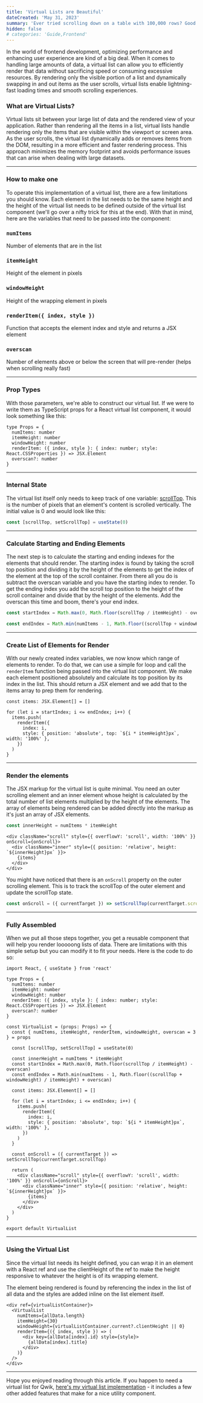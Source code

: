 ```yaml
---
title: 'Virtual Lists are Beautiful'
dateCreated: 'May 31, 2023'
summary: 'Ever tried scrolling down on a table with 100,000 rows? Good luck. Virtual Lists unlock that ability.'
hidden: false
# categories: 'Guide,Frontend'
---
```


In the world of frontend development, optimizing performance and enhancing user experience are kind of a big deal. When it comes to handling large amounts of data, a virtual list can allow you to efficiently render that data without sacrificing speed or consuming excessive resources. By rendering only the visible portion of a list and dynamically swapping in and out items as the user scrolls, virtual lists enable lightning-fast loading times and smooth scrolling experiences.

### What are Virtual Lists?

Virtual lists sit between your large list of data and the rendered view of your application. Rather than rendering all the items in a list, virtual lists handle rendering only the items that are visible within the viewport or screen area. As the user scrolls, the virtual list dynamically adds or removes items from the DOM, resulting in a more efficient and faster rendering process. This approach minimizes the memory footprint and avoids performance issues that can arise when dealing with large datasets.

---

### How to make one

To operate this implementation of a virtual list, there are a few limitations you should know. Each element in the list needs to be the same height and the height of the virtual list needs to be defined outside of the virtual list component (we'll go over a nifty trick for this at the end). With that in mind, here are the variables that need to be passed into the component:

### `numItems`

Number of elements that are in the list

### `itemHeight`

Height of the element in pixels

### `windowHeight`

Height of the wrapping element in pixels

### `renderItem({ index, style })`

Function that accepts the element index and style and returns a JSX element

### `overscan`

Number of elements above or below the screen that will pre-render (helps when scrolling really fast)

---

### Prop Types

With those parameters, we're able to construct our virtual list.
If we were to write them as TypeScript props for a React virtual list component, it would look something like this:

```tsx
type Props = {
  numItems: number
  itemHeight: number
  windowHeight: number
  renderItem: ({ index, style }: { index: number; style: React.CSSProperties }) => JSX.Element
  overscan?: number
}
```

---

### Internal State

The virtual list itself only needs to keep track of one variable: [scrollTop](https://developer.mozilla.org/en-US/docs/Web/API/Element/scrollTop). This is the number of pixels that an element's content is scrolled vertically. The initial value is 0 and would look like this:

```ts
const [scrollTop, setScrollTop] = useState(0)
```

---

### Calculate Starting and Ending Elements

The next step is to calculate the starting and ending indexes for the elements that should render.
The starting index is found by taking the scroll top position and dividing it by the height of the elements to get the index of the element at the top of the scroll container. From there all you do is subtract the overscan variable and you have the starting index to render. To get the ending index you add the scroll top position to the height of the scroll container and divide that by the height of the elements. Add the overscan this time and boom, there's your end index.

```ts
const startIndex = Math.max(0, Math.floor(scrollTop / itemHeight) - overscan)

const endIndex = Math.min(numItems - 1, Math.floor((scrollTop + windowHeight) / itemHeight) + overscan)
```

---

### Create List of Elements for Render

With our newly created index variables, we now know which range of elements to render. To do that, we can use a simple for loop and call the `renderItem` function being passed into the virtual list component. We make each element positioned absolutely and calculate its top position by its index in the list. This should return a JSX element and we add that to the items array to prep them for rendering.

```tsx
const items: JSX.Element[] = []

for (let i = startIndex; i <= endIndex; i++) {
  items.push(
    renderItem({
      index: i,
      style: { position: 'absolute', top: `${i * itemHeight}px`, width: '100%' },
    })
  )
}
```

---

### Render the elements

The JSX markup for the virtual list is quite minimal. You need an outer scrolling element and an inner element whose height is calculated by the total number of list elements multiplied by the height of the elements. The array of elements being rendered can be added directly into the markup as it's just an array of JSX elements.

```ts
const innerHeight = numItems * itemHeight
```

```tsx
<div className="scroll" style={{ overflowY: 'scroll', width: '100%' }} onScroll={onScroll}>
  <div className="inner" style={{ position: 'relative', height: `${innerHeight}px` }}>
    {items}
  </div>
</div>
```

You might have noticed that there is an `onScroll` property on the outer scrolling element. This is to track the scrollTop of the outer element and update the scrollTop state.

```ts
const onScroll = ({ currentTarget }) => setScrollTop(currentTarget.scrollTop)
```

---

### Fully Assembled

When we put all those steps together, you get a reusable component that will help you render looooong lists of data. There are limitations with this simple setup but you can modify it to fit your needs. Here is the code to do so:

```tsx
import React, { useState } from 'react'

type Props = {
  numItems: number
  itemHeight: number
  windowHeight: number
  renderItem: ({ index, style }: { index: number; style: React.CSSProperties }) => JSX.Element
  overscan?: number
}

const VirtualList = (props: Props) => {
  const { numItems, itemHeight, renderItem, windowHeight, overscan = 3 } = props

  const [scrollTop, setScrollTop] = useState(0)

  const innerHeight = numItems * itemHeight
  const startIndex = Math.max(0, Math.floor(scrollTop / itemHeight) - overscan)
  const endIndex = Math.min(numItems - 1, Math.floor((scrollTop + windowHeight) / itemHeight) + overscan)

  const items: JSX.Element[] = []

  for (let i = startIndex; i <= endIndex; i++) {
    items.push(
      renderItem({
        index: i,
        style: { position: 'absolute', top: `${i * itemHeight}px`, width: '100%' },
      })
    )
  }

  const onScroll = ({ currentTarget }) => setScrollTop(currentTarget.scrollTop)

  return (
    <div className="scroll" style={{ overflowY: 'scroll', width: '100%' }} onScroll={onScroll}>
      <div className="inner" style={{ position: 'relative', height: `${innerHeight}px` }}>
        {items}
      </div>
    </div>
  )
}

export default VirtualList
```

---

### Using the Virtual List

Since the virtual list needs its height defined, you can wrap it in an element with a React ref and use the clientHeight of the ref to make the height responsive to whatever the height is of its wrapping element.

The element being rendered is found by referencing the index in the list of all data and the styles are added inline on the list element itself.

```tsx
<div ref={virtualListContainer}>
  <VirtualList
    numItems={allData.length}
    itemHeight={30}
    windowHeight={virtualListContainer.current?.clientHeight || 0}
    renderItem={({ index, style }) => (
      <div key={allData[index].id} style={style}>
        {allData[index].title}
      </div>
    )}
  />
</div>
```

---

Hope you enjoyed reading through this article. If you happen to need a virtual list for Qwik, [here's my virtual list implementation](https://github.com/christiananagnostou/jukebox/blob/master/src/components/Shared/VirtualList.tsx) - it includes a few other added features that make for a nice utility component.
